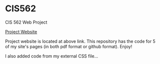 # CIS562
CIS 562 Web Project

<a href="http://kfishermsis.com/jesse" target="_blank">
														Project Website</a><br>

Project website is located at above link.  This repository has the code for 5 of my site's pages (in both pdf format or github format).  Enjoy!

I also added code from my external CSS file...


